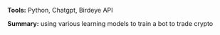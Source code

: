**Tools:** Python, Chatgpt, Birdeye API

**Summary:** using various learning models to train a bot to trade crypto  
